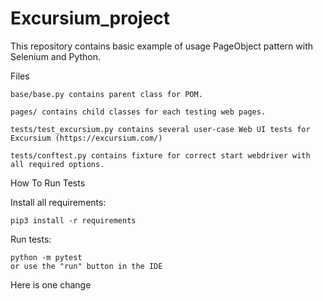 # Excursium_project
This repository contains basic example of usage PageObject pattern with Selenium and Python.


Files

    base/base.py contains parent class for POM.

    pages/ contains child classes for each testing web pages.

    tests/test_excursium.py contains several user-case Web UI tests for Excursium (https://excursium.com/)

    tests/conftest.py contains fixture for correct start webdriver with all required options.


How To Run Tests

  Install all requirements:

    pip3 install -r requirements

  Run tests:

    python -m pytest
    or use the "run" button in the IDE

Here is one change
